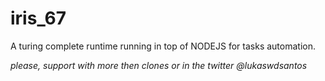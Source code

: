 # iris_67
A turing complete runtime running in top of NODEJS for tasks automation.

_please, support with more then clones or in the twitter @lukaswdsantos_
